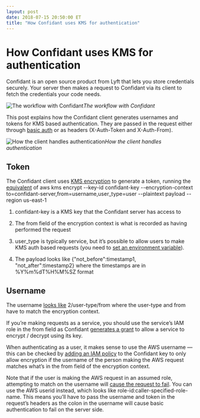 ```yaml
---
layout: post
date: 2018-07-15 20:50:00 ET
title: "How Confidant uses KMS for authentication"
---
```


# How Confidant uses KMS for authentication

Confidant is an open source product from Lyft that lets you store credentials securely. Your server then makes a request to Confidant via its client to fetch the credentials your code needs.

![The workflow with Confidant](https://cdn-images-1.medium.com/max/4096/1*ktCjE1b08txJL-W7vdwTqg@2x.jpeg)*The workflow with Confidant*

This post explains how the Confidant client generates usernames and tokens for KMS based authentication. They are passed in the request either through [basic auth](https://en.wikipedia.org/wiki/Basic_access_authentication) or as headers (X-Auth-Token and X-Auth-From).

![How the client handles authentication](https://cdn-images-1.medium.com/max/4096/1*__9ZnlICJEkSeXsWAW7M5A@2x.jpeg)*How the client handles authentication*

## Token

The Confidant client uses [KMS encryption](https://lyft.github.io/confidant/advanced/kms_auth/) to generate a token, running the [equivalent](https://github.com/lyft/python-kmsauth/blob/aa2dd957a5d3e58c89fe51a55c6053ff81d9191e/kmsauth/__init__.py#L451) of aws kms encrypt --key-id confidant-key --encryption-context to=confidant-server,from=username,user_type=user --plaintext payload --region us-east-1

1. confidant-key is a KMS key that the Confidant server has access to

1. The from field of the encryption context is what is recorded as having performed the request

1. user_type is typically service, but it’s possible to allow users to make KMS auth based requests (you need to [set an environment variable](https://lyft.github.io/confidant/basics/configuration/#kms-authentication-for-end-users)).

1. The payload looks like {"not_before":timestamp1, "not_after":timestamp2} where the timestamps are in %Y%m%dT%H%M%SZ format

## Username

The username [looks like](https://github.com/lyft/python-kmsauth/blob/aa2dd957a5d3e58c89fe51a55c6053ff81d9191e/kmsauth/__init__.py#L438) 2/user-type/from where the user-type and from have to match the encryption context.

If you’re making requests as a service, you should use the service’s IAM role in the from field as Confidant [generates a grant](https://lyft.github.io/confidant/advanced/kms_auth/#service-to-service-authentication) to allow a service to encrypt / decrypt using its key.

When authenticating as a user, it makes sense to use the AWS username — this can be checked by [adding an IAM policy](https://lyft.github.io/confidant/advanced/kms_auth/#user-to-service-authentication) to the Confidant key to only allow encryption if the username of the person making the AWS request matches what’s in the from field of the encryption context.

Note that if the user is making the AWS request in an assumed role, attempting to match on the username will [cause the request to fail](https://docs.aws.amazon.com/IAM/latest/UserGuide/reference_policies_variables.html#policy-vars-infotouse). You can use the AWS userid instead, which looks like role-id:caller-specified-role-name. This means you’ll have to pass the username and token in the request’s headers as the colon in the username will cause basic authentication to fail on the server side.
